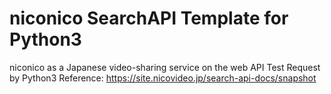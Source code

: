 # niconico SearchAPI Template for Python3
niconico as a Japanese video-sharing service on the web API Test Request by Python3
Reference: https://site.nicovideo.jp/search-api-docs/snapshot
